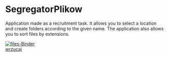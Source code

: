 # SegregatorPlikow
Application made as a recruitment task. 
It allows you to select a location and create folders according to the given name. 
The application also allows you to sort files by extensions.

<a href="https://imgbb.com/"><img src="https://i.ibb.co/9y77w2d/files-Binder.png" alt="files-Binder" border="0"></a><br /><a target='_blank' href='https://pl.imgbb.com/'>wrzucaj</a><br />
